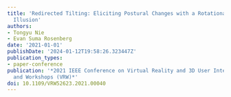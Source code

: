 ```yaml
---
title: 'Redirected Tilting: Eliciting Postural Changes with a Rotational Self-Motion
  Illusion'
authors:
- Tongyu Nie
- Evan Suma Rosenberg
date: '2021-01-01'
publishDate: '2024-01-12T19:58:26.323447Z'
publication_types:
- paper-conference
publication: '*2021 IEEE Conference on Virtual Reality and 3D User Interfaces Abstracts
  and Workshops (VRW)*'
doi: 10.1109/VRW52623.2021.00040
---
```

